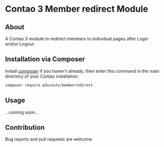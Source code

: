 # Contao 3 Member redirect Module

## About
A Contao 3 module to redirect members to individual pages after Login and/or Logout.

## Installation via Composer
Install [composer](https://getcomposer.org) if you haven't already, then enter this command in the main directory of your Contao installation:
```sh
composer require w3scouts/memberredirect
```

## Usage
...coming soon...

## Contribution
Bug reports and pull requests are welcome
